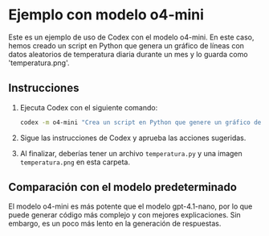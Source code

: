 # Ejemplo con modelo o4-mini

Este es un ejemplo de uso de Codex con el modelo o4-mini. En este caso, hemos creado un script en Python que genera un gráfico de líneas con datos aleatorios de temperatura diaria durante un mes y lo guarda como 'temperatura.png'.

## Instrucciones

1. Ejecuta Codex con el siguiente comando:
   ```bash
   codex -m o4-mini "Crea un script en Python que genere un gráfico de líneas con datos aleatorios de temperatura diaria durante un mes y lo guarde como 'temperatura.png'"
   ```

2. Sigue las instrucciones de Codex y aprueba las acciones sugeridas.

3. Al finalizar, deberías tener un archivo `temperatura.py` y una imagen `temperatura.png` en esta carpeta.

## Comparación con el modelo predeterminado

El modelo o4-mini es más potente que el modelo gpt-4.1-nano, por lo que puede generar código más complejo y con mejores explicaciones. Sin embargo, es un poco más lento en la generación de respuestas.
